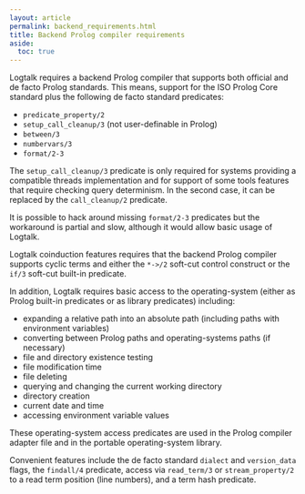 ```yaml
---
layout: article
permalink: backend_requirements.html
title: Backend Prolog compiler requirements
aside:
  toc: true
---
```


Logtalk requires a backend Prolog compiler that supports both official and de facto Prolog standards. This means, support for the ISO Prolog Core standard plus the following de facto standard predicates:

* `predicate_property/2`
* `setup_call_cleanup/3` (not user-definable in Prolog)
* `between/3`
* `numbervars/3`
* `format/2-3`

The `setup_call_cleanup/3` predicate is only required for systems providing a compatible threads implementation and for support of some tools features that require checking query determinism. In the second case, it can be replaced by the `call_cleanup/2` predicate.

It is possible to hack around missing `format/2-3` predicates but the workaround is partial and slow, although it would allow basic usage of Logtalk. 

Logtalk coinduction features requires that the backend Prolog compiler supports cyclic terms and either the `*->/2` soft-cut control construct or the `if/3` soft-cut built-in predicate.

In addition, Logtalk requires basic access to the operating-system (either as Prolog built-in predicates or as library predicates) including:

* expanding a relative path into an absolute path (including paths with environment variables)
* converting between Prolog paths and operating-systems paths (if necessary)
* file and directory existence testing
* file modification time
* file deleting
* querying and changing the current working directory
* directory creation
* current date and time 
* accessing environment variable values

These operating-system access predicates are used in the Prolog compiler adapter file and in the portable operating-system library.

Convenient features include the de facto standard `dialect` and `version_data` flags, the `findall/4` predicate, access via `read_term/3` or `stream_property/2` to a read term position (line numbers), and a term hash predicate.
